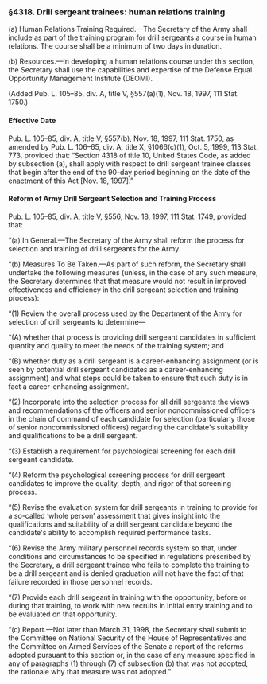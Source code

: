 ### §4318. Drill sergeant trainees: human relations training ###

(a) Human Relations Training Required.—The Secretary of the Army shall include as part of the training program for drill sergeants a course in human relations. The course shall be a minimum of two days in duration.

(b) Resources.—In developing a human relations course under this section, the Secretary shall use the capabilities and expertise of the Defense Equal Opportunity Management Institute (DEOMI).

(Added Pub. L. 105–85, div. A, title V, §557(a)(1), Nov. 18, 1997, 111 Stat. 1750.)

#### Effective Date ####

Pub. L. 105–85, div. A, title V, §557(b), Nov. 18, 1997, 111 Stat. 1750, as amended by Pub. L. 106–65, div. A, title X, §1066(c)(1), Oct. 5, 1999, 113 Stat. 773, provided that: “Section 4318 of title 10, United States Code, as added by subsection (a), shall apply with respect to drill sergeant trainee classes that begin after the end of the 90-day period beginning on the date of the enactment of this Act [Nov. 18, 1997].”

#### Reform of Army Drill Sergeant Selection and Training Process ####

Pub. L. 105–85, div. A, title V, §556, Nov. 18, 1997, 111 Stat. 1749, provided that:

“(a) In General.—The Secretary of the Army shall reform the process for selection and training of drill sergeants for the Army.

“(b) Measures To Be Taken.—As part of such reform, the Secretary shall undertake the following measures (unless, in the case of any such measure, the Secretary determines that that measure would not result in improved effectiveness and efficiency in the drill sergeant selection and training process):

“(1) Review the overall process used by the Department of the Army for selection of drill sergeants to determine—

“(A) whether that process is providing drill sergeant candidates in sufficient quantity and quality to meet the needs of the training system; and

“(B) whether duty as a drill sergeant is a career-enhancing assignment (or is seen by potential drill sergeant candidates as a career-enhancing assignment) and what steps could be taken to ensure that such duty is in fact a career-enhancing assignment.

“(2) Incorporate into the selection process for all drill sergeants the views and recommendations of the officers and senior noncommissioned officers in the chain of command of each candidate for selection (particularly those of senior noncommissioned officers) regarding the candidate's suitability and qualifications to be a drill sergeant.

“(3) Establish a requirement for psychological screening for each drill sergeant candidate.

“(4) Reform the psychological screening process for drill sergeant candidates to improve the quality, depth, and rigor of that screening process.

“(5) Revise the evaluation system for drill sergeants in training to provide for a so-called ‘whole person’ assessment that gives insight into the qualifications and suitability of a drill sergeant candidate beyond the candidate's ability to accomplish required performance tasks.

“(6) Revise the Army military personnel records system so that, under conditions and circumstances to be specified in regulations prescribed by the Secretary, a drill sergeant trainee who fails to complete the training to be a drill sergeant and is denied graduation will not have the fact of that failure recorded in those personnel records.

“(7) Provide each drill sergeant in training with the opportunity, before or during that training, to work with new recruits in initial entry training and to be evaluated on that opportunity.

“(c) Report.—Not later than March 31, 1998, the Secretary shall submit to the Committee on National Security of the House of Representatives and the Committee on Armed Services of the Senate a report of the reforms adopted pursuant to this section or, in the case of any measure specified in any of paragraphs (1) through (7) of subsection (b) that was not adopted, the rationale why that measure was not adopted.”